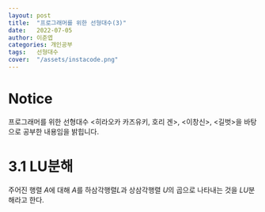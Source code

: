 ```yaml
---
layout: post
title:  "프로그래머를 위한 선형대수(3)"
date:   2022-07-05
author: 이준엽
categories: 개인공부
tags:	선형대수
cover:  "/assets/instacode.png"
---
```


# Notice

프로그래머를 위한 선형대수 \<히라오카 카즈유키, 호리 겐\>, \<이창신\>, \<길벗\>을 바탕으로 공부한 내용임을 밝힙니다.

# 3.1 LU분해

주어진 행렬 $A$에 대해 $A$를 하삼각행렬$L$과 상삼각행렬 $U$의 곱으로 나타내는 것을 $LU$분해라고 한다.